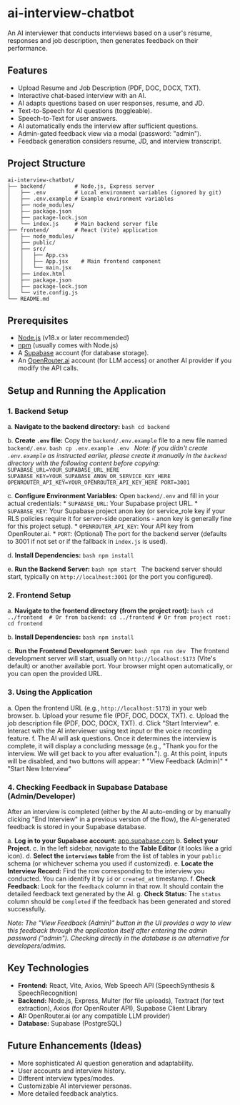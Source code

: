 # ai-interview-chatbot
An AI interviewer that conducts interviews based on a user's resume, responses and job description, then generates feedback on their performance.

## Features

*   Upload Resume and Job Description (PDF, DOC, DOCX, TXT).
*   Interactive chat-based interview with an AI.
*   AI adapts questions based on user responses, resume, and JD.
*   Text-to-Speech for AI questions (toggleable).
*   Speech-to-Text for user answers.
*   AI automatically ends the interview after sufficient questions.
*   Admin-gated feedback view via a modal (password: "admin").
*   Feedback generation considers resume, JD, and interview transcript.

## Project Structure

```
ai-interview-chatbot/
├── backend/         # Node.js, Express server
│   ├── .env         # Local environment variables (ignored by git)
│   ├── .env.example # Example environment variables
│   ├── node_modules/
│   ├── package.json
│   ├── package-lock.json
│   └── index.js     # Main backend server file
├── frontend/        # React (Vite) application
│   ├── node_modules/
│   ├── public/
│   ├── src/
│   │   ├── App.css
│   │   ├── App.jsx    # Main frontend component
│   │   └── main.jsx
│   ├── index.html
│   ├── package.json
│   ├── package-lock.json
│   └── vite.config.js
└── README.md
```

## Prerequisites

*   [Node.js](https://nodejs.org/) (v18.x or later recommended)
*   [npm](https://www.npmjs.com/) (usually comes with Node.js)
*   A [Supabase](https://supabase.com/) account (for database storage).
*   An [OpenRouter.ai](https://openrouter.ai/) account (for LLM access) or another AI provider if you modify the API calls.

## Setup and Running the Application

### 1. Backend Setup

   a. **Navigate to the backend directory:**
      ```bash
      cd backend
      ```

   b. **Create `.env` file:**
      Copy the `backend/.env.example` file to a new file named `backend/.env`.
      ```bash
      cp .env.example .env
      ```
      *Note: If you didn't create `.env.example` as instructed earlier, please create it manually in the `backend` directory with the following content before copying:*
      ```
      SUPABASE_URL=YOUR_SUPABASE_URL_HERE
      SUPABASE_KEY=YOUR_SUPABASE_ANON_OR_SERVICE_KEY_HERE
      OPENROUTER_API_KEY=YOUR_OPENROUTER_API_KEY_HERE
      PORT=3001
      ```

   c. **Configure Environment Variables:**
      Open `backend/.env` and fill in your actual credentials:
      *   `SUPABASE_URL`: Your Supabase project URL.
      *   `SUPABASE_KEY`: Your Supabase project anon key (or service_role key if your RLS policies require it for server-side operations - anon key is generally fine for this project setup).
      *   `OPENROUTER_API_KEY`: Your API key from OpenRouter.ai.
      *   `PORT`: (Optional) The port for the backend server (defaults to 3001 if not set or if the fallback in `index.js` is used).

   d. **Install Dependencies:**
      ```bash
      npm install
      ```

   e. **Run the Backend Server:**
      ```bash
      npm start
      ```
      The backend server should start, typically on `http://localhost:3001` (or the port you configured).

### 2. Frontend Setup

   a. **Navigate to the frontend directory (from the project root):**
      ```bash
      cd ../frontend 
      # Or from backend: cd ../frontend
      # Or from project root: cd frontend
      ```

   b. **Install Dependencies:**
      ```bash
      npm install
      ```

   c. **Run the Frontend Development Server:**
      ```bash
      npm run dev
      ```
      The frontend development server will start, usually on `http://localhost:5173` (Vite's default) or another available port. Your browser might open automatically, or you can open the provided URL.

### 3. Using the Application

   a. Open the frontend URL (e.g., `http://localhost:5173`) in your web browser.
   b. Upload your resume file (PDF, DOC, DOCX, TXT).
   c. Upload the job description file (PDF, DOC, DOCX, TXT).
   d. Click "Start Interview".
   e. Interact with the AI interviewer using text input or the voice recording feature.
   f. The AI will ask questions. Once it determines the interview is complete, it will display a concluding message (e.g., "Thank you for the interview. We will get back to you after evaluation.").
   g. At this point, inputs will be disabled, and two buttons will appear:
      *   "View Feedback (Admin)"
      *   "Start New Interview"

### 4. Checking Feedback in Supabase Database (Admin/Developer)

   After an interview is completed (either by the AI auto-ending or by manually clicking "End Interview" in a previous version of the flow), the AI-generated feedback is stored in your Supabase database.

   a. **Log in to your Supabase account:** [app.supabase.com](https://app.supabase.com)
   b. **Select your Project.**
   c. In the left sidebar, navigate to the **Table Editor** (it looks like a grid icon).
   d. **Select the `interviews` table** from the list of tables in your `public` schema (or whichever schema you used if customized).
   e. **Locate the Interview Record:** Find the row corresponding to the interview you conducted. You can identify it by `id` or `created_at` timestamp.
   f. **Check Feedback:** Look for the `feedback` column in that row. It should contain the detailed feedback text generated by the AI.
   g. **Check Status:** The `status` column should be `completed` if the feedback has been generated and stored successfully.

   *Note: The "View Feedback (Admin)" button in the UI provides a way to view this feedback through the application itself after entering the admin password ("admin"). Checking directly in the database is an alternative for developers/admins.* 

## Key Technologies

*   **Frontend:** React, Vite, Axios, Web Speech API (SpeechSynthesis & SpeechRecognition)
*   **Backend:** Node.js, Express, Multer (for file uploads), Textract (for text extraction), Axios (for OpenRouter API), Supabase Client Library
*   **AI:** OpenRouter.ai (or any compatible LLM provider)
*   **Database:** Supabase (PostgreSQL)

## Future Enhancements (Ideas)

*   More sophisticated AI question generation and adaptability.
*   User accounts and interview history.
*   Different interview types/modes.
*   Customizable AI interviewer personas.
*   More detailed feedback analytics.
